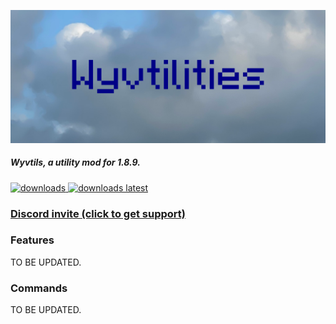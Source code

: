 ![Wyvtils ultrawide logo](.github/ultrawide.png)

##### Wyvtils, a utility mod for 1.8.9.
<a href="https://github.com/Qalcyo/Wyvtils/releases" target="_blank">
<img alt="downloads" src="https://img.shields.io/github/downloads/Qalcyo/Wyvtils/total?color=F5C400&style=for-the-badge" /> <img alt="downloads latest" src="https://img.shields.io/github/downloads-pre/Qalcyo/Wyvtils/latest/total?color=F5C400&style=for-the-badge" />

### [Discord invite (click to get support)](https://inv.wtf/qalcyo)


### Features
TO BE UPDATED.
### Commands
TO BE UPDATED.
